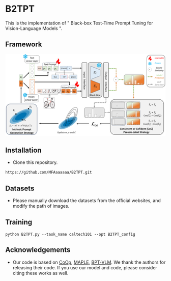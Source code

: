 # B2TPT
This is the implementation of " Black-box Test-Time Prompt Tuning for Vision-Language Models ".

## Framework
![image](https://github.com/MFAaaaaaa/B2TPT/blob/main/model/A-Fram-B2TPT.png)
## Installation
* Clone this repository.
```bash
https://github.com/MFAaaaaaa/B2TPT.git
```
## Datasets
* Please manually download the datasets from the official websites, and modify the path of images.
## Training
```
python B2TPT.py --task_name caltech101 --opt B2TPT_config
```
## Acknowledgements
* Our code is based on [CoOp](https://github.com/KaiyangZhou/CoOp), [MAPLE](https://github.com/muzairkhattak/multimodal-prompt-learning), [BPT-VLM](https://github.com/BruthYU/BPT-VLM). We thank the authors for releasing their code. If you use our model and code, please consider citing these works as well.


